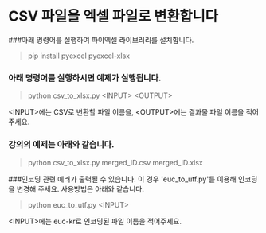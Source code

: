 # CSV 파일을 엑셀 파일로 변환합니다

###아래 명령어를 실행하여 파이엑셀 라이브러리를 설치합니다.

> pip install pyexcel pyexcel-xlsx

### 아래 명령어를 실행하시면 예제가 실행됩니다.

> python  csv_to_xlsx.py  <INPUT\>   <OUTPUT\>

<INPUT\>에는 CSV로 변환할 파일 이름을, <OUTPUT\>에는 결과물 파일 이름을 적어주세요.


### 강의의 예제는 아래와 같습니다.

>python csv_to_xlsx.py merged_ID.csv merged_ID.xlsx 



###인코딩 관련 에러가 출력될 수 있습니다. 이 경우 'euc_to_utf.py'를 이용해 인코딩을 변경해 주세요. 사용방법은 아래와 같습니다.

>python euc_to_utf.py <INPUT\> 

<INPUT\>에는 euc-kr로 인코딩된 파일 이름을 적어주세요.
